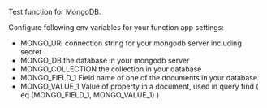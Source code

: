 Test function for MongoDB.

Configure following env variables for your function app settings:

- MONGO_URI connection string for your mongodb server including secret
- MONGO_DB the database in your mongodb server
- MONGO_COLLECTION the collection in your database
- MONGO_FIELD_1 Field name of one of the documents in your database
- MONGO_VALUE_1 Value of property in a document, used in query find ( eq (MONGO_FIELD_1, MONGO_VALUE_1) )


